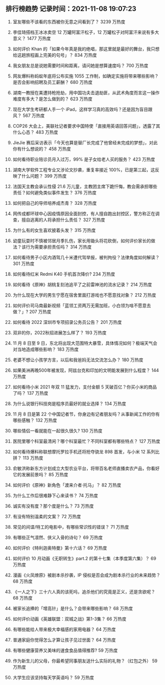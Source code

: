 
## 排行榜趋势 记录时间：2021-11-08 19:07:23
  
  1. 室友哪些不该看的东西被你无意之间看到了？ 3239 万热度
    
  2. 李佳琦搭档王冰冰卖空 12 万罐阿富汗松子，12 万罐松子对阿富汗来说有多大意义？ 1477 万热度
    
  3. 如何评价 Khan 的「如果今年真是我的绝唱，那这里就是最好的舞台，我只想给这趟旅程画上完美的句号」？ 834 万热度
    
  4. 我女朋友总是说她需要时间和距离，请问她是想算速度吗？ 700 万热度
    
  5. 网友爆料称蚂蚁年底将公布实施 1055 工作制，如确定实施将带来哪些影响？是否会影响招聘及员工薪酬？ 680 万热度
    
  6. 湖南一教授在美遭持枪抢劫，用中国功夫击退劫匪，从武术角度而言这一操作难度有多大？是怎么做到的？ 623 万热度
    
  7. 现在大学生考研都人手一个 iPad，这样学习真的高效吗？还是因为盲目跟风？ 567 万热度
    
  8. COP26 大会上，美联社记者要求中国特使「直接用英语回答问题」，透露了其什么心态？ 483 万热度
    
  9. JieJie 赛后采访表示「今天也算是替厂长完成了他曾经未完成的梦想」，对此你有什么想说的？ 458 万热度
    
  10. 如何看待职业陪诊员月入过万，99% 是子女给老人买的服务？ 423 万热度
    
  11. 湖南大学软件工程专业又涉论文抄袭，重复率接近 100%，已是第三起，这反映了什么问题？ 399 万热度
    
  12. 法国天主教会承认性侵 21.6 万儿童，主教团主席下跪忏悔，教会需承担哪些责任？如何避免类似事件发生？ 376 万热度
    
  13. 如何把自己的导师培养成杰青？ 328 万热度
    
  14. 网传成都环球中心因疫情原因全面封控，有人擅自跑出封控区，警方称正在调查，擅自逃离的人将承担什么责任？ 327 万热度
    
  15. 为什么有的女生喜欢披着头发？ 315 万热度
    
  16. 幼童玩耍时不慎被邻居月季扎伤，家长用锄头将花砍倒，如何评价家长的做法？该行为需要承担责任吗？ 314 万热度
    
  17. 如何看待男子小区内酒驾几十米遭代驾举报，被判拘役？法律角度如何解读？ 301 万热度
    
  18. 如何看待红米 Redmi K40 手机首次降价? 234 万热度
    
  19. 如何看待《原神》胡桃复刻池追平了之前雷神池的流水记录？ 214 万热度
    
  20. 为什么现在大学的男生宁愿在宿舍里面打游戏也不愿意找对象？ 212 万热度
    
  21. 如何评价司马南最新视频「蓝领工资两万无需加班，小白领为啥不愿意去做？」? 207 万热度
    
  22. 如何看待 2022 深圳市专项招录公务员公告？ 201 万热度
    
  23. 双非的你，2022秋招进展怎么样了？ 193 万热度
    
  24. 11 月 8 日至 9 日，东北将出现大范围特大暴雪，具体情况如何？极端天气会对当地造成哪些影响？ 183 万热度
    
  25. 老婆不想让小孩学方言，以后和我爸妈无法交流怎么办？ 180 万热度
    
  26. 如果美洲再晚500年被发现，阿兹台克和印加的文明能发展到什么程度？ 144 万热度
    
  27. 如何看待小米 2021 年双 11 猛发力，支付金额 5 天破百亿？你买小米的商品了吗？ 137 万热度
    
  28. 为什么说银行科技岗是程序员最好的就业选择？ 134 万热度
    
  29. 11 月 8 日是第 22 个中国记者节，你身边有记者朋友吗？从事新闻工作的你有哪些感触？ 132 万热度
    
  30. 哪些情侣一看就能在一起很久很久? 130 万热度
    
  31. 医院里哪个科室最清闲？哪个科室最忙？不同科室都有哪些特点？ 127 万热度
    
  32. 如何看待爆料称联想摩托罗拉手机还将抢夺骁龙 898 首发，与小米 12 系列比拼？ 113 万热度
    
  33. 俞敏洪称新东方计划成立大型农业平台，将带百名老师直播卖农产品，你看好它的发展前景吗？ 85 万热度
    
  34. 如何评价《原神》新角色「渡来介者·托马」？ 82 万热度
    
  35. 为什么工作后很难静下心来读书？ 74 万热度
    
  36. 诚实有没有度？那个度是什么？ 73 万热度
    
  37. 有没有特别温柔的文案？ 72 万热度
    
  38. 常见的间谍/特工的电影中，有哪些常识性的错误？ 71 万热度
    
  39. 有哪些正气凛然、侠义入骨的诗句？ 69 万热度
    
  40. 如何评价《特利迦奥特曼》第十六话？ 69 万热度
    
  41. 如何评价 10 月动画《无职转生》part.2 的第十七集（本季度第六集）？ 69 万热度
    
  42. 漫画《火凤燎原》被剧本杀抄袭，IP 侵权是否会成为剧本杀行业的未来趋势？ 68 万热度
    
  43. 《一人之下》三十六人真的该死吗，追杀他们的究竟是正义，还是贪欲呢？ 68 万热度
    
  44. 被家长追捧的「增高针」是什么？会带来哪些影响？ 68 万热度
    
  45. 如何评价动画《英雄联盟：双城之战》第1-3集？ 66 万热度
    
  46. 有哪些能给人带来极大幸福感的家用电器？ 64 万热度
    
  47. 普通家庭你觉得怎么才算让孩子见过世面？ 64 万热度
    
  48. 有哪些健康营养又美味的速食食品值得推荐? 59 万热度
    
  49. 作为新生儿的父母，你最希望同事朋友送什么实际的礼物？（红包之外） 59 万热度
    
  50. 大学生应该坚持每天学英语吗？ 59 万热度
    